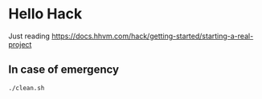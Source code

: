 # Hello Hack

Just reading https://docs.hhvm.com/hack/getting-started/starting-a-real-project

## In case of emergency

`./clean.sh`
